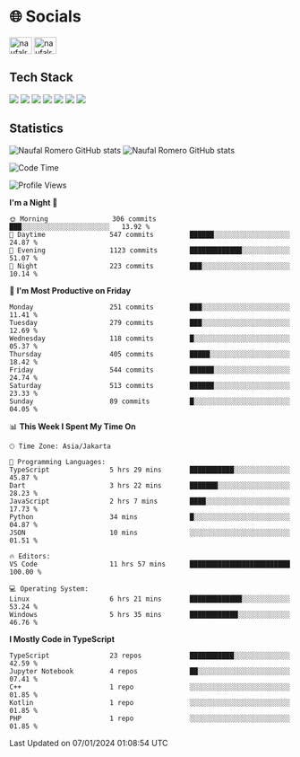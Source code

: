 <h1 align="">🌐 Socials</h1>
<p align="left">
<a href="https://linkedin.com/in/naufal-romero-putra-pratama-9ab816177/" target="blank"><img align="center" src="https://raw.githubusercontent.com/rahuldkjain/github-profile-readme-generator/master/src/images/icons/Social/linked-in-alt.svg" alt="naufalromero" height="30" width="40" /></a>
<a href="https://instagram.com/naufalromero" target="blank"><img align="center" src="https://raw.githubusercontent.com/rahuldkjain/github-profile-readme-generator/master/src/images/icons/Social/instagram.svg" alt="naufalromero" height="30" width="40" /></a>
</p>


<h2 align="">Tech Stack</h2>
<div align="">
  <img src="https://img.shields.io/badge/next.js-000000?style=for-the-badge&logo=nextdotjs&logoColor=white"/>
 <img src="https://img.shields.io/badge/typescript-%23007ACC.svg?style=for-the-badge&logo=typescript&logoColor=white"/>
 <img src="https://img.shields.io/badge/react-%2320232a.svg?style=for-the-badge&logo=react&logoColor=%2361DAFB"/>
 <img src="https://img.shields.io/badge/tailwindcss-%2338B2AC.svg?style=for-the-badge&logo=tailwind-css&logoColor=white"/>
 <img src="https://img.shields.io/badge/Prisma-3982CE?style=for-the-badge&logo=Prisma&logoColor=white"/>
 <img src="https://img.shields.io/badge/javascript-%23323330.svg?style=for-the-badge&logo=javascript&logoColor=%23F7DF1E"/>
 <img src="https://img.shields.io/badge/java-%23ED8B00.svg?style=for-the-badge&logo=openjdk&logoColor=white"/>
</div>


<h2 align="">Statistics</h2>
<div align="">
<img src="https://github-readme-stats-xi-nine-74.vercel.app/api?username=romves&show_icons=true&theme=tokyonight&include_all_commits=true&count_private=true" alt="Naufal Romero GitHub stats"/>
<img src="https://github-readme-stats-xi-nine-74.vercel.app/api/top-langs/?username=romves&theme=tokyonight&hide_border=false&include_all_commits=true&count_private=true&layout=compact" alt="Naufal Romero GitHub stats"/>
</div>

<!--START_SECTION:waka-->
![Code Time](http://img.shields.io/badge/Code%20Time-638%20hrs%2039%20mins-blue)

![Profile Views](http://img.shields.io/badge/Profile%20Views-9-blue)

**I'm a Night 🦉** 

```text
🌞 Morning                306 commits         ███░░░░░░░░░░░░░░░░░░░░░░   13.92 % 
🌆 Daytime                547 commits         ██████░░░░░░░░░░░░░░░░░░░   24.87 % 
🌃 Evening                1123 commits        █████████████░░░░░░░░░░░░   51.07 % 
🌙 Night                  223 commits         ███░░░░░░░░░░░░░░░░░░░░░░   10.14 % 
```
📅 **I'm Most Productive on Friday** 

```text
Monday                   251 commits         ███░░░░░░░░░░░░░░░░░░░░░░   11.41 % 
Tuesday                  279 commits         ███░░░░░░░░░░░░░░░░░░░░░░   12.69 % 
Wednesday                118 commits         █░░░░░░░░░░░░░░░░░░░░░░░░   05.37 % 
Thursday                 405 commits         █████░░░░░░░░░░░░░░░░░░░░   18.42 % 
Friday                   544 commits         ██████░░░░░░░░░░░░░░░░░░░   24.74 % 
Saturday                 513 commits         ██████░░░░░░░░░░░░░░░░░░░   23.33 % 
Sunday                   89 commits          █░░░░░░░░░░░░░░░░░░░░░░░░   04.05 % 
```


📊 **This Week I Spent My Time On** 

```text
🕑︎ Time Zone: Asia/Jakarta

💬 Programming Languages: 
TypeScript               5 hrs 29 mins       ███████████░░░░░░░░░░░░░░   45.87 % 
Dart                     3 hrs 22 mins       ███████░░░░░░░░░░░░░░░░░░   28.23 % 
JavaScript               2 hrs 7 mins        ████░░░░░░░░░░░░░░░░░░░░░   17.73 % 
Python                   34 mins             █░░░░░░░░░░░░░░░░░░░░░░░░   04.87 % 
JSON                     10 mins             ░░░░░░░░░░░░░░░░░░░░░░░░░   01.51 % 

🔥 Editors: 
VS Code                  11 hrs 57 mins      █████████████████████████   100.00 % 

💻 Operating System: 
Linux                    6 hrs 21 mins       █████████████░░░░░░░░░░░░   53.24 % 
Windows                  5 hrs 35 mins       ████████████░░░░░░░░░░░░░   46.76 % 
```

**I Mostly Code in TypeScript** 

```text
TypeScript               23 repos            ███████████░░░░░░░░░░░░░░   42.59 % 
Jupyter Notebook         4 repos             ██░░░░░░░░░░░░░░░░░░░░░░░   07.41 % 
C++                      1 repo              ░░░░░░░░░░░░░░░░░░░░░░░░░   01.85 % 
Kotlin                   1 repo              ░░░░░░░░░░░░░░░░░░░░░░░░░   01.85 % 
PHP                      1 repo              ░░░░░░░░░░░░░░░░░░░░░░░░░   01.85 % 
```




 Last Updated on 07/01/2024 01:08:54 UTC
<!--END_SECTION:waka-->

